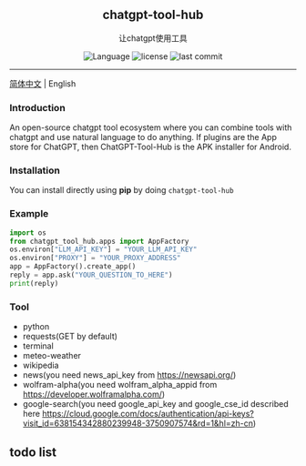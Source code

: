 <h2 align='center'>chatgpt-tool-hub</h2>
<p align='center'>让chatgpt使用工具</p>

<p align="center">
  <a style="text-decoration:none" href="https://aianything.netlify.app" target="_blank">
    <img src="https://img.shields.io/badge/language-python-blue" alt="Language" />
  </a>
  <a style="text-decoration:none" href="https://github.com/KeJunMao" target="_blank">
    <img src="https://img.shields.io/github/license/goldfishh/chatgpt-tool-hub" alt="license " />
  </a>
  <a style="text-decoration:none" href="https://github.com/KeJunMao" target="_blank">
    <img src="https://img.shields.io/github/last-commit/goldfishh/chatgpt-tool-hub" alt="last commit " />
  </a>
</p>

<p align='center'>

</p>

---
[简体中文](../README.md) | English

### Introduction
An open-source chatgpt tool ecosystem where you can combine tools with chatgpt and use natural language to do anything.
If plugins are the App store for ChatGPT, then ChatGPT-Tool-Hub is the APK installer for Android.

### Installation
You can install directly using **pip** by doing `chatgpt-tool-hub`

### Example
```python
import os
from chatgpt_tool_hub.apps import AppFactory
os.environ["LLM_API_KEY"] = "YOUR_LLM_API_KEY"
os.environ["PROXY"] = "YOUR_PROXY_ADDRESS"
app = AppFactory().create_app()
reply = app.ask("YOUR_QUESTION_TO_HERE")
print(reply)
```


### Tool
- python
- requests(GET by default)
- terminal
- meteo-weather
- wikipedia
- news(you need news_api_key from https://newsapi.org/)
- wolfram-alpha(you need wolfram_alpha_appid from https://developer.wolframalpha.com/)
- google-search(you need google_api_key and google_cse_id described here https://cloud.google.com/docs/authentication/api-keys?visit_id=638154342880239948-3750907574&rd=1&hl=zh-cn)


## todo list
